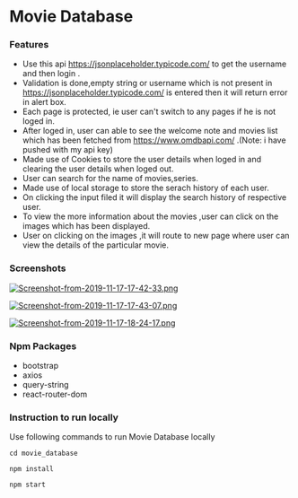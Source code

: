 # Movie Database

### Features

* Use this api  https://jsonplaceholder.typicode.com/ to get the username and then login .    
* Validation is done,empty string or username which is not present in https://jsonplaceholder.typicode.com/ is entered then it will return error in alert box. 
* Each page is protected, ie user can't switch to any pages if he is not loged in.
* After loged in, user can able to see the welcome note and movies list which has been fetched from https://www.omdbapi.com/ .(Note: i have pushed with my api key)
* Made use of Cookies to store the user details when loged in and clearing the user details when loged out.
* User can search for the name of movies,series.
* Made use of local storage to store the serach history of each user.
* On clicking the input filed it will display the search history of respective user.
* To view the more information about the movies ,user can click on the images which has been displayed.
* User on clicking on the images ,it will route to new page where user can view the details of the particular movie.

### Screenshots

[![Screenshot-from-2019-11-17-17-42-33.png](https://i.postimg.cc/jdyDY5Ft/Screenshot-from-2019-11-17-17-42-33.png)](https://postimg.cc/GHhLkcR5)

[![Screenshot-from-2019-11-17-17-43-07.png](https://i.postimg.cc/430f9kSW/Screenshot-from-2019-11-17-17-43-07.png)](https://postimg.cc/Mcy2C4xB)

[![Screenshot-from-2019-11-17-18-24-17.png](https://i.postimg.cc/YCJqswtT/Screenshot-from-2019-11-17-18-24-17.png)](https://postimg.cc/BjB0jkLC)



### Npm Packages
* bootstrap  
* axios
* query-string
* react-router-dom


### Instruction to run locally
Use following commands to run Movie Database locally

`cd movie_database`

`npm install`

`npm start`
